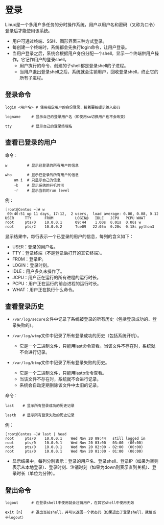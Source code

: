 # 登录

Linux是一个多用户多任务的分时操作系统，用户以用户名和密码（又称为口令）登录后才能使用该系统。
- 用户可通过终端、SSH、图形界面三种方式登录。
- 每创建一个终端时，系统都会先执行login命令，让用户登录。
- 当用户登录之后，系统会根据用户身份分配一个shell，显示一个终端供用户操作。它记作用户的登录shell。
  - 用户执行的命令、创建的子shell都是登录shell的子进程。
  - 当用户退出登录shell之后，系统就会注销用户，回收登录shell，终止它的所有子进程。

## 登录命令

```shell
login <用户名> # 使用指定用户的身份登录，接着要按提示输入密码
```

```shell
logname     # 显示自己的登录用户名（即使用su切换用户也不会改变）
```

```shell
tty         # 显示自己的登录终端名
```

## 查看已登录的用户

命令：

```shell
w         # 显示已登录的所有用户的信息
```

```shell
who       # 显示已登录的所有用户的信息
    am i  # 只显示自己的信息
    -b    # 显示系统的开机时间
    -r    # 显示当前的run level
```

例：

```
[root@Centos ~]# w
 09:40:51 up 11 days, 17:12,  2 users,  load average: 0.00, 0.08, 0.12
USER     TTY      FROM          LOGIN@   IDLE   JCPU   PCPU WHAT
root     pts/0    10.0.0.1      09:44    1.00s  0.01s  0.00s w
root     pts/2    10.0.0.2      Tue09   22:05m  0.20s  0.18s python3
```

显示结果中，每行表示一个已登录的用户的信息，每列的含义如下：
- USER：登录的用户名。
- TTY：登录终端（不是登录后打开的其它终端）。
- FROM：登录IP。
- LOGIN：登录时刻。
- IDLE：用户多久未操作了。
- JCPU：用户正在运行的所有进程的运行时长。
- PCPU：用户正在运行的前台进程的运行时长。
- WHAT：用户正在执行什么命令。

## 查看登录历史

- `/var/log/secure`文件中记录了系统被登录的所有历史（包括登录成功的、登录失败的）。

- `/var/log/wtmp`文件中记录了所有登录成功的历史（包括系统开机）。
  - 它是一个二进制文件，只能用last命令查看。当该文件不存在时，系统就不会进行记录。

- `/var/log/btmp`文件中记录了所有登录失败的历史。
  - 它是一个二进制文件，只能用lastb命令查看。
  - 当该文件不存在时，系统就不会进行记录。
  - 系统会自动定期删除该文件中太旧的记录。

命令：

```shell
last    # 显示所有登录成功的历史记录
```

```shell
lastb   # 显示所有登录失败的历史记录
```

例：

```
[root@Centos ~]# last | head
root     pts/0    10.0.0.1    Wed Nov 20 09:44   still logged in
root     pts/0    10.0.0.1    Wed Nov 20 03:00 - 03:00  (00:00)
root     pts/0    10.0.0.1    Wed Nov 20 02:00 - 02:00  (00:00)
root     pts/0    10.0.0.1    Wed Nov 20 01:00 - 01:00  (00:00)
```

- 显示结果中，每列分别表示：登录的用户名、登录shell、登录IP（如果为空则表示从本地登录）、登录时刻、注销时刻（如果为down则表示直到关机）、登录时长（单位为分钟）。

## 登出命令

```shell
logout      # 在登录shell中使用就会注销用户，在其它shell中使用无效
```

```shell
exit [n]    # 退出当前shell，并可以返回一个状态码（如果退出了登录shell，就相当于logout）
```